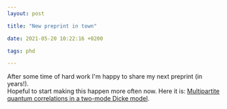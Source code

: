 ```yaml
---
layout: post

title: "New preprint in town"

date: 2021-05-20 10:22:16 +0200

tags: phd

---
```


After some time of hard work I'm happy to share my next preprint (in years!).  
Hopeful to start making this happen more often now. Here it is: [Multipartite quantum correlations in a two-mode Dicke model](https://arxiv.org/abs/2105.09260).
